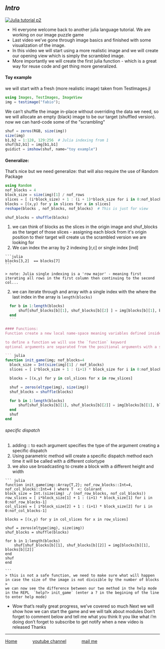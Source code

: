 ## **_Intro_**

[![Julia tutorial p2](https://yt-embed.herokuapp.com/embed?v=AKxER9V9NZ8)](https://youtu.be/AKxER9V9NZ8 "Julia tutorial p2")

* Hi everyone welcome back to another julia language tutorial. We are working on our image puzzle game
* Last video we’ve gone through image basics and finished with some visualization of the image.
* In this video we will start using a more realistic image and we will create our opening view which is simply the scrambled image.
* More importantly we will create the first julia function - which is a great way for reuse code and get thing more generalized.


#### Toy example
we will start with a fresh (more realistic image) taken from TestImages.jl
```julia
using Images, TestImages, ImageView
img = testimage("fabio");
```
We can’t shuffle the image in-place without overriding the data we need, so we will allocate an empty (black) image to be our target (shuffled version).
now we can hard-code some of the "scrambling"

```julia
shuf = zeros(RGB, size(img))
size(img)
b1,b2 = 1:128, 129:256  # Julia indexing from 1
shuf[b2,b1] = img[b1,b1]
guidict = imshow(shuf, name="toy example")
```
#### Generalize:
That’s nice but we need generalize: that will also require the use of Random Package
```julia
using Random
nof_blocks = 4
block_size = size(img)[1] / nof_rows
slices = [ (i*block_size) + 1 : (i + 1)*block_size for i in 0:nof_blocks - 1 ]
blocks = [(x,y) for y in slices for x in slices]
reshape(blocks , nof_blocks, nof_blocks)  # This is just for view

shuf_blocks = shuffle(blocks)
```
  1. we can think of blocks as the slices in the origin image and shuf_blocks as the target of those slices - assigning each block from it's origin position to their target will create us the scrambled version we are looking for
  1. We can index the array by 2 indexing [r,c] or single index [ind]

	```julia
	blocks[3,2]  == blocks[7]
	```

	> note: Julia single indexing is a 'row major' - meaning first iterating all rows in the first column then continuing to the second col...


  2. we can iterate through and array with a single index with the where the last index in the array is `length(blocks)`
  ```Julia
	for b in 1:length(blocks)
		shuf[shuf_blocks[b][1], shuf_blocks[b][2] ] = img[blocks[b][1], blocks[b][2]]
	end
	```

#### Functions:
Function create a new local name-space meaning variables defined inside a function are not accessible from the global scope of the REPL.

to define a function we will use the `function` keyword
optional arguments are separated from the positional arguments with a semicolon

``` julia
function init_game(img; nof_blocks=4
    block_size = Int(size(img)[1] / nof_blocks)
    slices = [ i*block_size + 1 : (i+1) * block_size for i in 0:nof_blocks]

    blocks = [(x,y) for y in col_slices for x in row_slices]

    shuf = zeros(eltype(img), size(img))
    shuf_blocks = shuffle(blocks)

    for b in 1:length(blocks)
        shuf[shuf_blocks[b][1], shuf_blocks[b][2]] = img[blocks[b][1], blocks[b]
    end
    shuf
end
```


###### specific dispatch
  1. adding :: to each argument specifies the type of the argument creating a specific dispatch
  2. Using parametric method will create a specific dispatch method each time it will be called with a different colortype
  3. we also use broadcasting to create a block with a different height and width

	``` julia
	function init_game(img::Array{T,2}; nof_row_blocks::Int=4, nof_col_blocks::Int=4 ) where T  <: Colorant
    block_size = Int.(size(img) ./ (nof_row_blocks, nof_col_blocks))
    row_slices = [ i*block_size[1] + 1 : (i+1) * block_size[1] for i in 0:nof_row_blocks-1]
    col_slices = [ i*block_size[2] + 1 : (i+1) * block_size[2] for i in 0:nof_col_blocks-1]

    blocks = [(x,y) for y in col_slices for x in row_slices]

    shuf = zeros(eltype(img), size(img))
    shuf_blocks = shuffle(blocks)

    for b in 1:length(blocks)
        shuf[shuf_blocks[b][1], shuf_blocks[b][2]] = img[blocks[b][1], blocks[b][2]]
    end
    shuf
	end

	```
	> this is not a safe function, we need to make sure what will happen in case the size of the image is not divisible by the number of blocks
	>
	we can now see the difference between our two method in the help mode in the REPL  `help?> init_game` (enter a ? in the begining of the line to enter help mode)

+ Wow that’s really great progress, we’ve covered so much
Next we will show how we can start the game and we will talk about modules
Don’t forget to comment below and tell me what you think
It you like what i’m doing don’t forget to subscribe to get notify when a new video is released
Thanks

---
[Home](/index "all tutorial")    &emsp;&emsp;&emsp;    [youtube channel](https://www.youtube.com/playlist?list=PLfH1V5m5U7OyEHo82rQSuhzM_NPKubeb8 "My Channel")  &emsp;&emsp;&emsp;  [mail me](mailto:yayo.prg@gmail.com "yayo.prg@gmail.com")
